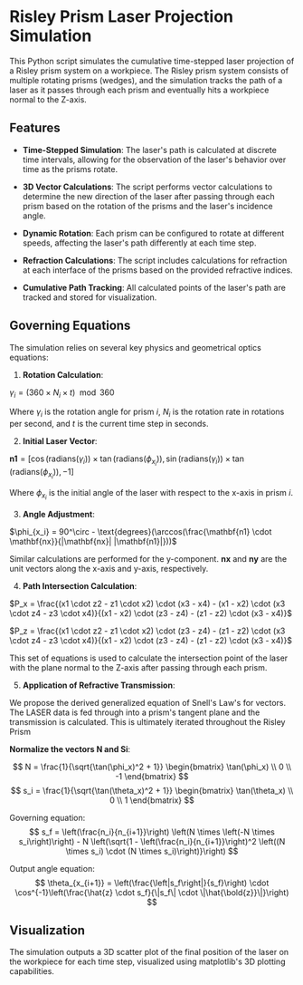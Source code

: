 
  

# Risley Prism Laser Projection Simulation

  

This Python script simulates the cumulative time-stepped laser projection of a Risley prism system on a workpiece. The Risley prism system consists of multiple rotating prisms (wedges), and the simulation tracks the path of a laser as it passes through each prism and eventually hits a workpiece normal to the Z-axis.

  

## Features

  

-  **Time-Stepped Simulation**: The laser's path is calculated at discrete time intervals, allowing for the observation of the laser's behavior over time as the prisms rotate.

-  **3D Vector Calculations**: The script performs vector calculations to determine the new direction of the laser after passing through each prism based on the rotation of the prisms and the laser's incidence angle.

-  **Dynamic Rotation**: Each prism can be configured to rotate at different speeds, affecting the laser's path differently at each time step.

-  **Refraction Calculations**: The script includes calculations for refraction at each interface of the prisms based on the provided refractive indices.

-  **Cumulative Path Tracking**: All calculated points of the laser's path are tracked and stored for visualization.

  

## Governing Equations

  

The simulation relies on several key physics and geometrical optics equations:

  

1.  **Rotation Calculation**:

$\gamma_{i} = (360  \times N_{i} \times t) \mod  360$

Where $\gamma_{i}$ is the rotation angle for prism $i$, $N_{i}$ is the rotation rate in rotations per second, and $t$ is the current time step in seconds.

2.  **Initial Laser Vector**:

$\mathbf{n1} = [\cos(\text{radians}(\gamma_{i})) \times  \tan(\text{radians}(\phi_{x_i})), \sin(\text{radians}(\gamma_{i})) \times  \tan(\text{radians}(\phi_{x_i})), -1]$

Where $\phi_{x_i}$ is the initial angle of the laser with respect to the x-axis in prism $i$.

3.  **Angle Adjustment**:

$\phi_{x_i} = 90^\circ - \text{degrees}(\arccos(\frac{\mathbf{n1} \cdot  \mathbf{nx}}{|\mathbf{nx}| |\mathbf{n1}|}))$

Similar calculations are performed for the y-component. $\mathbf{nx}$ and $\mathbf{ny}$ are the unit vectors along the x-axis and y-axis, respectively.

4.  **Path Intersection Calculation**:

$P_x = \frac{(x1  \cdot z2 - z1  \cdot x2) \cdot (x3 - x4) - (x1 - x2) \cdot (x3  \cdot z4 - z3  \cdot x4)}{(x1 - x2) \cdot (z3 - z4) - (z1 - z2) \cdot (x3 - x4)}$

$P_z = \frac{(x1  \cdot z2 - z1  \cdot x2) \cdot (z3 - z4) - (z1 - z2) \cdot (x3  \cdot z4 - z3  \cdot x4)}{(x1 - x2) \cdot (z3 - z4) - (z1 - z2) \cdot (x3 - x4)}$

This set of equations is used to calculate the intersection point of the laser with the plane normal to the Z-axis after passing through each prism.

5.  **Application of Refractive Transmission**:

We propose the derived generalized equation of Snell's Law's for vectors. The LASER data is fed through into a prism's tangent plane and the transmission is calculated. This is ultimately iterated throughout the Risley Prism

**Normalize the vectors N and Si​**:

$$
N = \frac{1}{\sqrt{\tan(\phi_x)^2 + 1}} \begin{bmatrix} \tan(\phi_x) \\ 0 \\ -1 \end{bmatrix}
$$
$$
s_i = \frac{1}{\sqrt{\tan(\theta_x)^2 + 1}} \begin{bmatrix} \tan(\theta_x) \\ 0 \\ 1 \end{bmatrix}
$$

Governing equation:
$$
s_f = \left(\frac{n_i}{n_{i+1}}\right) \left(N \times \left(-N \times s_i\right)\right) - N \left(\sqrt{1 - \left(\frac{n_i}{n_{i+1}}\right)^2 \left((N \times s_i) \cdot (N \times s_i)\right)}\right)
$$


Output angle equation:
$$
\theta_{x_{i+1}} = \left(\frac{\left|s_f\right|}{s_f}\right) \cdot \cos^{-1}\left(\frac{\hat{z} \cdot s_f}{\|s_f\| \cdot \|\hat{\bold{z}}\|}\right)
$$


## Visualization

  

The simulation outputs a 3D scatter plot of the final position of the laser on the workpiece for each time step, visualized using matplotlib's 3D plotting capabilities.